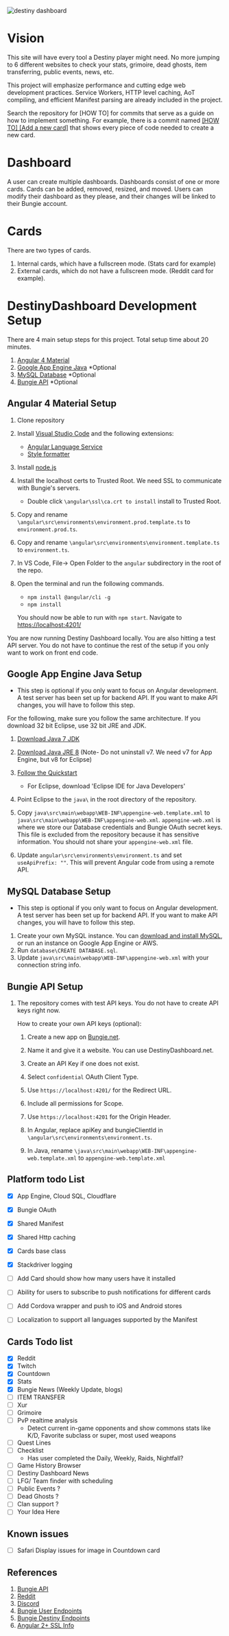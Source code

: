 ![destiny dashboard](https://destinydashboard.net/favicon.ico "Destiny Dashboard")


# Vision
This site will have every tool a Destiny player might need. No more jumping to 6 different websites to check your stats, grimoire, dead ghosts, item transferring, public events, news, etc.

This project will emphasize performance and cutting edge web development practices. Service Workers, HTTP level caching, AoT compiling, and efficient Manifest parsing are already included in the project.

Search the repository for [HOW TO] for commits that serve as a guide on how to implement something. For example, there is a commit named [[HOW TO] [Add a new card]](https://github.com/lax20attack/destiny-dashboard/commit/a7c0e9b8cde5e71355cba404137afb39f68f5ac8)  that shows every piece of code needed to create a new card.

# Dashboard
A user can create multiple dashboards. Dashboards consist of one or more cards. Cards can be added, removed, resized, and moved. Users can modify their dashboard as they please, and their changes will be linked to their Bungie account.

# Cards
There are two types of cards.
1. Internal cards, which have a fullscreen mode. (Stats card for example) 
2. External cards, which do not have a fullscreen mode. (Reddit card for example). 


# DestinyDashboard Development Setup
There are 4 main setup steps for this project. Total setup time about 20 minutes.

1. [Angular 4 Material](#angular-4-material-setup)
2. [Google App Engine Java](#google-app-engine-java-setup) *Optional
3. [MySQL Database](#mysql-database-setup) *Optional
4. [Bungie API](#bungie-api-setup) *Optional


## Angular 4 Material Setup
1. Clone repository

2. Install [Visual Studio Code](https://code.visualstudio.com/download) and the following extensions:
    - [Angular Language Service](https://marketplace.visualstudio.com/items?itemName=Angular.ng-template)
    - [Style formatter](https://marketplace.visualstudio.com/items?itemName=dweber019.vscode-style-formatter)

3. Install [node.js](https://nodejs.org/en/download/)

4. Install the localhost certs to Trusted Root. We need SSL to communicate with Bungie's servers.
    - Double click `\angular\ssl\ca.crt to install` install to Trusted Root.

5. Copy and rename `\angular\src\environments\environment.prod.template.ts` to `environment.prod.ts`.

6. Copy and rename `\angular\src\environments\environment.template.ts` to `environment.ts`.

7. In VS Code, File-> Open Folder to the `angular` subdirectory in the root of the repo.

8. Open the terminal and run the following commands.
    - `npm install @angular/cli -g`
    - `npm install`

    You should now be able to run with `npm start`. Navigate to [https://localhost:4201/](https://localhost:4201/)

You are now running Destiny Dashboard locally. You are also hitting a test API server. You do not have to continue the rest of the setup if you only want to work on front end code.


## Google App Engine Java Setup 

* This step is optional if you only want to focus on Angular development. A test server has been set up for backend API. If you want to make API changes, you will have to follow this step.

 For the following, make sure you follow the same architecture. If you download 32 bit Eclipse, use 32 bit JRE and JDK.

1. [Download Java 7 JDK](http://www.oracle.com/technetwork/java/javase/downloads/java-archive-downloads-javase7-521261.html)
2. [Download Java JRE 8](http://www.oracle.com/technetwork/java/javase/downloads/jre8-downloads-2133155.html)  (Note- Do not uninstall v7. We need v7 for App Engine, but v8 for Eclipse)
 
3. [Follow the Quickstart](https://cloud.google.com/eclipse/docs/quickstart)
    - For Eclipse, download 'Eclipse IDE for Java Developers'
4. Point Eclipse to the `java\` in the root directory of the repository.
5. Copy `java\src\main\webapp\WEB-INF\appengine-web.template.xml` to `java\src\main\webapp\WEB-INF\appengine-web.xml`. `appengine-web.xml` is where we store our Database credentials and Bungie OAuth secret keys. This file is excluded from the repository because it has sensitive information. You should not share your `appengine-web.xml` file.
6. Update `angular\src\environments\environment.ts` and set `useApiPrefix: ""`. This will prevent Angular code from using a remote API.


## MySQL Database Setup

* This step is optional if you only want to focus on Angular development. A test server has been set up for backend API. If you want to make API changes, you will have to follow this step.

1. Create your own MySQL instance. You can [download and install MySQL](https://www.mysql.com/downloads/), or run an instance on Google App Engine or AWS.
2. Run `database\CREATE DATABASE.sql`.
3. Update `java\src\main\webapp\WEB-INF\appengine-web.xml` with your connection string info.


## Bungie API Setup

1. The repository comes with test API keys. You do not have to create API keys right now.
   
   How to create your own API keys (optional):
    1. Create a new app on [Bungie.net](https://www.bungie.net/en/Application).

    2. Name it and give it a website. You can use DestinyDashboard.net.

    3. Create an API Key if one does not exist.

    4. Select `confidential` OAuth Client Type.

    5. Use `https://localhost:4201/` for the Redirect URL.

    6. Include all permissions for Scope.

    7. Use `https://localhost:4201` for the Origin Header.

    8.  In Angular, replace apiKey and bungieClientId in `\angular\src\environments\environment.ts`.
        
    9. In Java, rename `\java\src\main\webapp\WEB-INF\appengine-web.template.xml` to `appengine-web.template.xml` 



## Platform todo List
- [x] App Engine, Cloud SQL, Cloudflare
- [x] Bungie OAuth
- [x] Shared Manifest
- [x] Shared Http caching
- [x] Cards base class
- [x] Stackdriver logging
- [ ] Add Card should show how many users have it installed
- [ ] Ability for users to subscribe to push notifications for different cards
- [ ] Add Cordova wrapper and push to iOS and Android stores
- [ ] Localization to support all languages supported by the Manifest


## Cards Todo list
- [x] Reddit
- [x] Twitch
- [x] Countdown
- [x] Stats
- [x] Bungie News (Weekly Update, blogs)
- [ ] ITEM TRANSFER
- [ ] Xur
- [ ] Grimoire
- [ ] PvP realtime analysis
    - Detect current in-game opponents and show commons stats like K/D, Favorite subclass or super, most used weapons
- [ ] Quest Lines 
- [ ] Checklist
    - Has user completed the Daily, Weekly, Raids, Nightfall?
- [ ] Game History Browser
- [ ] Destiny Dashboard News
- [ ] LFG/ Team finder with scheduling
- [ ] Public Events ?
- [ ] Dead Ghosts ?
- [ ] Clan support ?
- [ ] Your Idea Here

## Known issues
- [ ] Safari Display issues for image in Countdown card



## References
1. [Bungie API](https://destiny-db.appspot.com/api/)
2. [Reddit](https://www.reddit.com/r/DestinyDashboard/)
3. [Discord](https://discord.gg/A5fPSTa)
4. [Bungie User Endpoints](https://www.bungie.net/platform/User/help/)
5. [Bungie Destiny Endpoints](https://www.bungie.net/platform/destiny/help/)
6. [Angular 2+ SSL Info](http://brianflove.com/2016/10/22/angular-cli-using-https/)